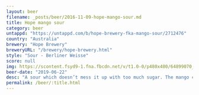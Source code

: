 ```yaml
---
layout: beer
filename: _posts/beer/2016-11-09-hope-mango-sour.md
title: Hope mango sour
category: beer
untappd: "https://untappd.com/b/hope-brewery-fka-mango-sour/2712476"
country: "Australia"
brewery: "Hope Brewery"
breweryURL: "/brewery/hope-brewery.html"
style: "Sour - Berliner Weisse"
score: null
img: https://scontent.fsyd9-1.fna.fbcdn.net/v/t1.0-0/p480x480/64899070_10157223727973745_5925108088653742080_o.jpg?_nc_cat=103&_nc_sid=e007fa&_nc_ohc=VxVPZn53t7QAX9oK7fw&_nc_ht=scontent.fsyd9-1.fna&_nc_tp=6&oh=c95c73cb42406c21fb6ab0851f56efc5&oe=5F4A6C48
beer-date: "2019-06-22"
desc: "A sour which doesn’t mess it up with too much sugar. The mango comes through but it’s properly transformed into a beer version. Refreshing"
permalink: /beer/:title.html
---
```

